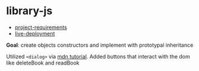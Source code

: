 # library-js
* [project-requirements](https://www.theodinproject.com/lessons/javascript-library)
* [live-deployment](http://www.michaelpious.com/library-js/)

**Goal**: create objects constructors and implement with prototypal inheritance

Utilized `<dialog>` via [mdn tutorial]("https://developer.mozilla.org/en-US/docs/Web/HTML/Element/dialog").
Added buttons that interact with the dom like deleteBook and readBook